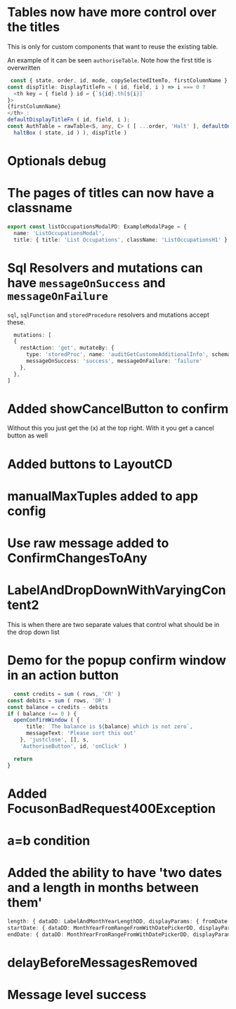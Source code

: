 # Tables now have more control over the titles

This is only for custom components that want to reuse the existing table.

An example of it can be seen `authoriseTable`. Note how the first title is overwritten

```typescript
 const { state, order, id, mode, copySelectedItemTo, firstColumnName } = props
const dispTitle: DisplayTitleFn = ( id, field, i ) => i === 0 ?
  <th key = { field } id = {`${id}.th[${i}]`
}>
{firstColumnName}
</th> : 
defaultDisplayTitleFn ( id, field, i );
const AuthTable = rawTable<S, any, C> ( [ ...order, 'Halt' ], defaultOnClick ( props ), defaultOneRowWithGetValue ( getValueForAuthorisedTable ) ( id, order, [],
  haltBox ( state, id ) ), dispTitle )

```

# Optionals debug

# The pages of titles can now have a classname

```typescript
export const listOccupationsModalPD: ExampleModalPage = {
  name: 'ListOccupationsModal',
  title: { title: 'List Occupations', className: 'ListOccupationsH1' },
```

# Sql Resolvers and mutations can have `messageOnSuccess` and `messageOnFailure`

`sql`, `sqlFunction` and `storedProcedure` resolvers and mutations accept these.

```typescript
  mutations: [
  {
    restAction: 'get', mutateBy: {
      type: 'storedProc', name: 'auditGetCustomeAdditionalInfo', schema: onlySchema, params: [ 'clientRef' ],
      messageOnSuccess: 'success', messageOnFailure: 'failure'
    },
  },
]

```

# Added showCancelButton to confirm

Without this you just get the (x) at the top right. With it you get a cancel button as well

# Added buttons to LayoutCD

# manualMaxTuples added to app config

# Use raw message added to ConfirmChangesToAny

# LabelAndDropDownWithVaryingContent2

This is when there are two separate values that control what should be in the drop down list

# Demo for the popup confirm window in an action button

```typescript
  const credits = sum ( rows, 'CR' )
const debits = sum ( rows, 'DR' )
const balance = credits - debits
if ( balance !== 0 ) {
  openConfirmWindow ( {
      title: `The balance is ${balance} which is not zero`,
      messageText: 'Please sort this out'
    }, 'justclose', [], s,
    'AuthoriseButton', id, 'onClick' )

  return
}
```

# Added FocusonBadRequest400Exception

# a=b condition


# Added the ability to have 'two dates and a length in months between them'
```typescript
length: { dataDD: LabelAndMonthYearLengthDD, displayParams: { fromDate: 'startDate', toDate: 'endDate', subtract: false } },
startDate: { dataDD: MonthYearFromRangeFromWithDatePickerDD, displayParams: { pathToOtherDate: 'endDate', lengthPath: 'length', subtract: false } },
endDate: { dataDD: MonthYearFromRangeFromWithDatePickerDD, displayParams: { pathToOtherDate: 'startDate', lengthPath: 'length', subtract: true } },
```

# delayBeforeMessagesRemoved

# Message level success